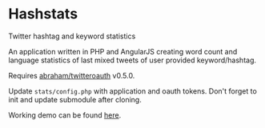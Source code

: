 # Hashstats

Twitter hashtag and keyword statistics

An application written in PHP and AngularJS creating word count and language statistics of last mixed tweets of user provided keyword/hashtag. 

Requires [abraham/twitteroauth](https://github.com/abraham/twitteroauth) v0.5.0.

Update `stats/config.php` with application and oauth tokens. Don't forget to init and update submodule after cloning.

Working demo can be found [here](http://sigmagfx.com/hashstats/).